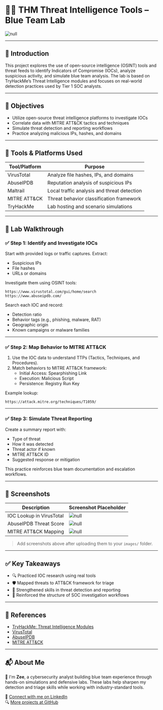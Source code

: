 # 🕵️‍♂️ THM Threat Intelligence Tools – Blue Team Lab

![null](images/ti-lab-cover.png) <!-- Replace this with a cover image -->

---

## 📘 Introduction

This project explores the use of open-source intelligence (OSINT) tools and threat feeds to identify Indicators of Compromise (IOCs), analyze suspicious activity, and simulate blue team analysis. The lab is based on TryHackMe’s Threat Intelligence modules and focuses on real-world detection practices used by Tier 1 SOC analysts.

---

## 🎯 Objectives

- Utilize open-source threat intelligence platforms to investigate IOCs
- Correlate data with MITRE ATT&CK tactics and techniques
- Simulate threat detection and reporting workflows
- Practice analyzing malicious IPs, hashes, and domains

---

## 🧰 Tools & Platforms Used

| Tool/Platform        | Purpose                                    |
|----------------------|--------------------------------------------|
| VirusTotal           | Analyze file hashes, IPs, and domains      |
| AbuseIPDB            | Reputation analysis of suspicious IPs      |
| Maltrail             | Local traffic analysis and threat detection|
| MITRE ATT&CK         | Threat behavior classification framework   |
| TryHackMe            | Lab hosting and scenario simulations       |

---

## 🧪 Lab Walkthrough

### ✅ Step 1: Identify and Investigate IOCs

Start with provided logs or traffic captures. Extract:

- Suspicious IPs
- File hashes
- URLs or domains

Investigate them using OSINT tools:

```plaintext
https://www.virustotal.com/gui/home/search
https://www.abuseipdb.com/
```

Search each IOC and record:

- Detection ratio
- Behavior tags (e.g., phishing, malware, RAT)
- Geographic origin
- Known campaigns or malware families

---

### ✅ Step 2: Map Behavior to MITRE ATT&CK

1. Use the IOC data to understand TTPs (Tactics, Techniques, and Procedures).
2. Match behaviors to MITRE ATT&CK framework:
   - Initial Access: Spearphishing Link
   - Execution: Malicious Script
   - Persistence: Registry Run Key

Example lookup:  
```plaintext
https://attack.mitre.org/techniques/T1059/
```

---

### ✅ Step 3: Simulate Threat Reporting

Create a summary report with:

- Type of threat
- How it was detected
- Threat actor if known
- MITRE ATT&CK ID
- Suggested response or mitigation

This practice reinforces blue team documentation and escalation workflows.

---

## 📸 Screenshots

| Description                  | Screenshot Placeholder            |
|------------------------------|-----------------------------------|
| IOC Lookup in VirusTotal     | ![null](images/ti-virustotal.png) |
| AbuseIPDB Threat Score       | ![null](images/ti-abuseipdb.png)  |
| MITRE ATT&CK Mapping         | ![null](images/ti-mitre.png)      |

> Add screenshots above after uploading them to your `images/` folder.

---

## ✅ Key Takeaways

- 🔍 Practiced IOC research using real tools  
- 🛡️ Mapped threats to ATT&CK framework for triage  
- 🧠 Strengthened skills in threat detection and reporting  
- 🧾 Reinforced the structure of SOC investigation workflows  

---

## 📎 References

- [TryHackMe: Threat Intelligence Modules](https://tryhackme.com/)
- [VirusTotal](https://www.virustotal.com/)
- [AbuseIPDB](https://www.abuseipdb.com/)
- [MITRE ATT&CK](https://attack.mitre.org/)

---

## 📬 About Me

👋 I'm **Zee**, a cybersecurity analyst building blue team experience through hands-on simulations and defensive labs. These labs help sharpen my detection and triage skills while working with industry-standard tools.

🔗 [Connect with me on LinkedIn](https://www.linkedin.com/in/zee-williams)  
🔍 [More projects at GitHub](https://github.com/zeewilliams)
```
